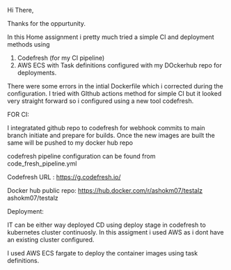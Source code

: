 Hi There,

Thanks for the oppurtunity. 


In this Home assignment i pretty much tried a simple CI and deployment methods using 
1) Codefresh (for my CI pipeline) 
2) AWS ECS with Task definitions configured with my DOckerhub repo for deployments. 


There were some errors in the intial Dockerfile which i corrected during the configuration.  I tried with GIthub actions method for simple CI but it looked very straight forward
so i configured using a new tool codefresh.

FOR CI: 

I integratated github repo to codefresh for webhook commits to main branch initiate and prepare for builds.  Once the new images are built the same will be pushed to my docker hub repo 

codefresh pipeline configuration can be found from code_fresh_pipeline.yml

Codefresh URL : https://g.codefresh.io/

Docker hub public repo: https://hub.docker.com/r/ashokm07/testalz 
ashokm07/testalz


Deployment: 

IT can be either way deployed CD using deploy stage in codefresh to kubernetes cluster continuosly. In this assigment i used AWS as i dont have an existing cluster configured. 

I used AWS ECS fargate to deploy the container images using task definitions.

